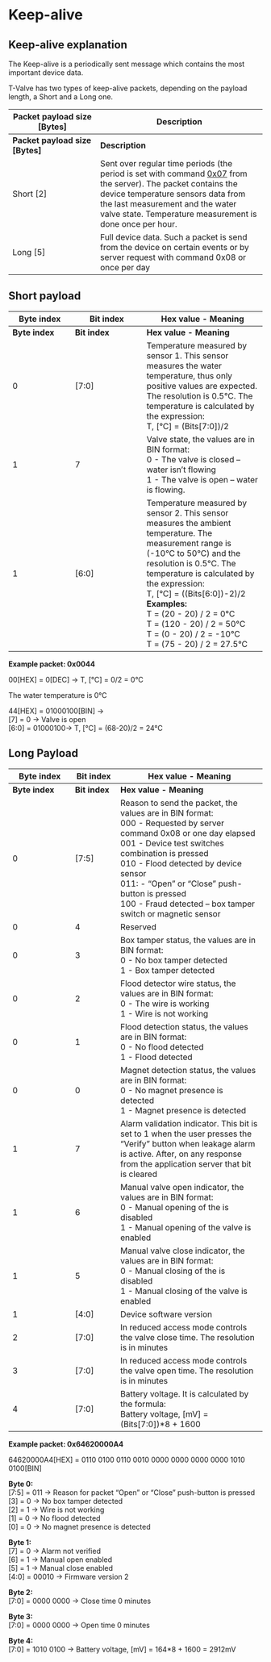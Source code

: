 # Keep-alive

## Keep-alive explanation

The Keep-alive is a periodically sent message which contains the most important device data.

T-Valve has two types of keep-alive packets, depending on the payload length, a Short and a Long one.

<table><thead><tr><th width="158">Packet payload size [Bytes]</th><th>Description</th></tr></thead><tbody><tr><td><strong>Packet payload size [Bytes]</strong></td><td><strong>Description</strong></td></tr><tr><td>Short [2]</td><td>Sent over regular time periods (the period is set with command <a href="set-keep-alive-period.md">0x07</a> from the server). The packet contains the device temperature sensors data from the last measurement and the water valve state. Temperature measurement is done once per hour.</td></tr><tr><td>Long [5]</td><td>Full device data. Such a packet is send from the device on certain events or by server request with command 0x08 or once per day</td></tr></tbody></table>

## Short payload

<table data-header-hidden><thead><tr><th width="108">Byte index</th><th width="126.00000000000003">Bit index</th><th>Hex value - Meaning</th></tr></thead><tbody><tr><td><strong>Byte index</strong></td><td><strong>Bit index</strong></td><td><strong>Hex value - Meaning</strong></td></tr><tr><td>0</td><td>[7:0]</td><td>Temperature measured by sensor 1. This sensor measures the water temperature, thus only positive values are expected. The resolution is 0.5°C. The temperature is calculated by the expression:<br>T, [°C] = (Bits[7:0])/2</td></tr><tr><td>1</td><td>7</td><td>Valve state, the values are in BIN format:<br>0 - The valve is closed – water isn’t flowing<br>1 - The valve is open – water is flowing.</td></tr><tr><td>1</td><td>[6:0]</td><td>Temperature measured by sensor 2. This sensor measures the ambient temperature. The measurement range is (-10°C to 50°C) and the resolution is 0.5°C. The temperature is calculated by the expression:<br>T, [°C] = ((Bits[6:0])-2)/2<br><strong>Examples:</strong><br>T = (20 - 20) / 2 = 0°C<br>T = (120 - 20) / 2 = 50°C<br>T = (0 - 20) / 2 = -10°C<br>T = (75 - 20) / 2 = 27.5°C</td></tr></tbody></table>

**Example packet: 0x0044**

00\[HEX] = 0\[DEC] -> T, \[°C] = 0/2 = 0°C

The water temperature is 0°C

44\[HEX] = 01000100\[BIN] ->\
\[7] = 0 -> Valve is open\
\[6:0] = 01000100-> T, \[°C] = (68-20)/2 = 24°C

## Long Payload

<table data-header-hidden><thead><tr><th width="108">Byte index</th><th width="74.00000000000003">Bit index</th><th>Hex value - Meaning</th></tr></thead><tbody><tr><td><strong>Byte index</strong></td><td><strong>Bit index</strong></td><td><strong>Hex value - Meaning</strong></td></tr><tr><td>0</td><td>[7:5]</td><td>Reason to send the packet, the values are in BIN format:<br>000 - Requested by server command 0x08 or one day elapsed<br>001 - Device test switches combination is pressed<br>010 - Flood detected by device sensor<br>011: - “Open” or “Close” push-button is pressed<br>100 - Fraud detected – box tamper switch or magnetic sensor</td></tr><tr><td>0</td><td>4</td><td>Reserved</td></tr><tr><td>0</td><td>3</td><td>Box tamper status, the values are in BIN format:<br>0 - No box tamper detected<br>1 - Box tamper detected</td></tr><tr><td>0</td><td>2</td><td>Flood detector wire status, the values are in BIN format:<br>0 - The wire is working<br>1 - Wire is not working</td></tr><tr><td>0</td><td>1</td><td>Flood detection status, the values are in BIN format:<br>0 - No flood detected<br>1 - Flood detected</td></tr><tr><td>0</td><td>0</td><td>Magnet detection status, the values are in BIN format:<br>0 - No magnet presence is detected<br>1 - Magnet presence is detected</td></tr><tr><td>1</td><td>7</td><td>Alarm validation indicator. This bit is set to 1 when the user presses the “Verify” button when leakage alarm is active. After, on any response from the application server that bit is cleared</td></tr><tr><td>1</td><td>6</td><td>Manual valve open indicator, the values are in BIN format:<br>0 - Manual opening of the is disabled<br>1 - Manual opening of the valve is enabled</td></tr><tr><td>1</td><td>5</td><td>Manual valve close indicator, the values are in BIN format:<br>0 - Manual closing of the is disabled<br>1 - Manual closing of the valve is enabled</td></tr><tr><td>1</td><td>[4:0]</td><td>Device software version</td></tr><tr><td>2</td><td>[7:0]</td><td>In reduced access mode controls the valve close time. The resolution is in minutes</td></tr><tr><td>3</td><td>[7:0]</td><td>In reduced access mode controls the valve open time. The resolution is in minutes</td></tr><tr><td>4</td><td>[7:0]</td><td>Battery voltage. It is calculated by the formula:<br>Battery voltage, [mV] = (Bits[7:0])*8 + 1600</td></tr></tbody></table>

**Example packet: 0х64620000A4**

64620000A4\[HEX] = 0110 0100 0110 0010 0000 0000 0000 0000 1010 0100\[BIN]

**Byte 0:**\
\[7:5] = 011 -> Reason for packet “Open” or “Close” push-button is pressed\
\[3] = 0 -> No box tamper detected\
\[2] = 1 -> Wire is not working\
\[1] = 0 -> No flood detected\
\[0] = 0 -> No magnet presence is detected

**Byte 1:**\
\[7] = 0 -> Alarm not verified\
\[6] = 1 -> Manual open enabled\
\[5] = 1 -> Manual close enabled\
\[4:0] = 00010 -> Firmware version 2

**Byte 2:**\
\[7:0] = 0000 0000 -> Close time 0 minutes

**Byte 3:**\
\[7:0] = 0000 0000 -> Open time 0 minutes

**Byte 4:**\
\[7:0] = 1010 0100 -> Battery voltage, \[mV] = 164\*8 + 1600 = 2912mV
